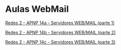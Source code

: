 # Aulas WebMail

[Redes 2 - APNP 14a - Servidores WEB/MAIL (parte 1)](https://www.youtube.com/watch?v=kXBS7aUsiDY)

[Redes 2 - APNP 14b - Servidores WEB/MAIL (parte 2)](https://www.youtube.com/watch?v=yUag6YGeWGo)

[Redes 2 - APNP 14c - Servidores WEB/MAIL (parte 3)](https://www.youtube.com/watch?v=3DSSfAzFD4Q)

